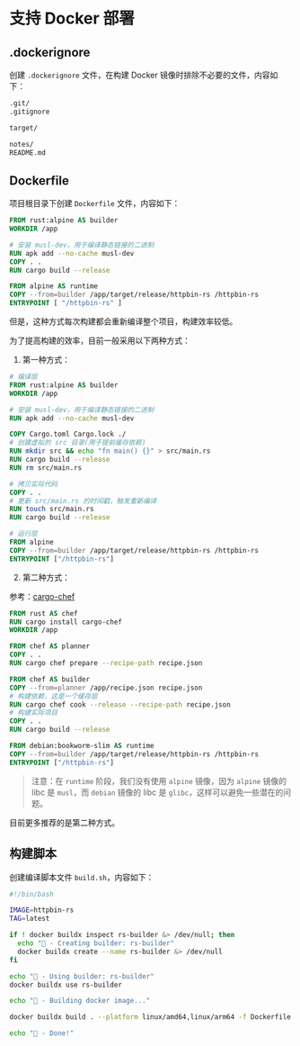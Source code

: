 # 支持 Docker 部署

## .dockerignore

创建 `.dockerignore` 文件，在构建 Docker 镜像时排除不必要的文件，内容如下：

```txt
.git/
.gitignore

target/

notes/
README.md
```

## Dockerfile

项目根目录下创建 `Dockerfile` 文件，内容如下：

```dockerfile
FROM rust:alpine AS builder
WORKDIR /app

# 安装 musl-dev，用于编译静态链接的二进制
RUN apk add --no-cache musl-dev
COPY . .
RUN cargo build --release

FROM alpine AS runtime
COPY --from=builder /app/target/release/httpbin-rs /httpbin-rs
ENTRYPOINT [ "/httpbin-rs" ]
```

但是，这种方式每次构建都会重新编译整个项目，构建效率较低。

为了提高构建的效率，目前一般采用以下两种方式：

1. 第一种方式：

```dockerfile
# 编译层
FROM rust:alpine AS builder
WORKDIR /app

# 安装 musl-dev，用于编译静态链接的二进制
RUN apk add --no-cache musl-dev

COPY Cargo.toml Cargo.lock ./
# 创建虚拟的 src 目录(用于提前缓存依赖)
RUN mkdir src && echo "fn main() {}" > src/main.rs
RUN cargo build --release
RUN rm src/main.rs

# 拷贝实际代码
COPY . .
# 更新 src/main.rs 的时间戳，触发重新编译
RUN touch src/main.rs
RUN cargo build --release

# 运行层
FROM alpine
COPY --from=builder /app/target/release/httpbin-rs /httpbin-rs
ENTRYPOINT ["/httpbin-rs"]
```

2. 第二种方式：

参考：[cargo-chef](https://github.com/LukeMathWalker/cargo-chef)

```dockerfile
FROM rust AS chef
RUN cargo install cargo-chef
WORKDIR /app

FROM chef AS planner
COPY . .
RUN cargo chef prepare --recipe-path recipe.json

FROM chef AS builder 
COPY --from=planner /app/recipe.json recipe.json
# 构建依赖，这是一个缓存层
RUN cargo chef cook --release --recipe-path recipe.json
# 构建实际项目
COPY . .
RUN cargo build --release

FROM debian:bookworm-slim AS runtime
COPY --from=builder /app/target/release/httpbin-rs /httpbin-rs
ENTRYPOINT ["/httpbin-rs"]
```

> 注意：在 `runtime` 阶段，我们没有使用 `alpine` 镜像，因为 `alpine` 镜像的 libc 是 `musl`，而 `debian` 镜像的 libc 是 `glibc`，这样可以避免一些潜在的问题。

目前更多推荐的是第二种方式。

## 构建脚本

创建编译脚本文件 `build.sh`，内容如下：

```bash
#!/bin/bash

IMAGE=httpbin-rs
TAG=latest

if ! docker buildx inspect rs-builder &> /dev/null; then
  echo "🦀 - Creating builder: rs-builder"
  docker buildx create --name rs-builder &> /dev/null
fi

echo "🦀 - Using builder: rs-builder"
docker buildx use rs-builder

echo "🦀 - Building docker image..."

docker buildx build . --platform linux/amd64,linux/arm64 -f Dockerfile -t poneding/$IMAGE:$TAG -t registry.cn-hangzhou.aliyuncs.com/pding/$IMAGE:$TAG --push

echo "🦀 - Done!"
```
